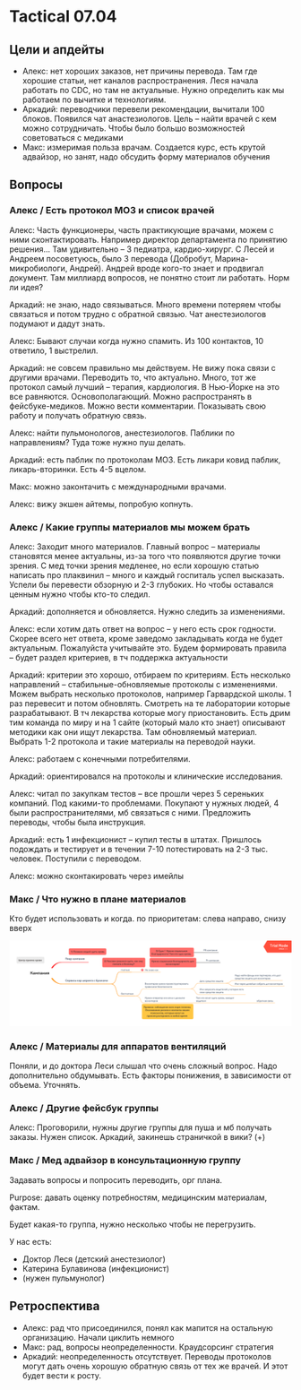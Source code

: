 # Tactical 07.04

## Цели и апдейты

* Алекс: нет хороших заказов, нет причины перевода. Там где хорошие статьи, нет каналов распространения. Леся начала работать по CDC, но там не актуальные. Нужно определить как мы работаем по вычитке и технологиям. 
* Аркадий: переводчики перевели рекомендации, вычитали 100 блоков. Появился чат анастезиологов. Цель – найти врачей с кем можно сотрудничать. Чтобы было большо возможностей советоваться с медиками
* Макс: измеримая польза врачам. Создается курс, есть крутой адвайзор, но занят, надо обсудить форму материалов обучения

## Вопросы

### Алекс / Есть протокол МОЗ и список врачей

Алекс: Часть функционеры, часть практикующие врачами, можем с ними сконтактировать. Например директор департамента по принятию решения... Там удивительно – 3 педиатра, кардио-хирург. С Лесей и Андреем посоветуюсь, было 3 перевода \(Добробут, Марина-микробиологи, Андрей\). Андрей вроде кого-то знает и продвигал документ. Там миллиард вопросов, не понятно стоит ли работать. Норм ли идея?

Аркадий: не знаю, надо связываться. Много времени потеряем чтобы связаться и потом трудно с обратной связью. Чат анестезиологов подумают и дадут знать.

Алекс: Бывают случаи когда нужно спамить. Из 100 контактов, 10 ответило, 1 выстрелил.

Аркадий: не совсем правильно мы действуем. Не вижу пока связи с другими врачами. Переводить то, что актуально. Много, тот же протокол самый лучший – терапия, кардиология. В Нью-Йорке на это все равняются. Основополагающий. Можно распространять в фейсбуке-медиков. Можно вести комментарии. Показывать свою работу и получать обратную связь.

Алекс: найти пульмонологов, анестезиологов. Паблики по направлениям? Туда тоже нужно пуш делать.

Аркадий: есть паблик по протоколам МОЗ. Есть ликари ковид паблик, ликарь-вторинки. Есть 4-5 вцелом.

Макс: можно законтачить с международными врачами.

Алекс: вижу экшен айтемы, попробую копнуть.

### Алекс / Какие группы материалов мы можем брать

Алекс: Заходит много материалов. Главный вопрос – материалы становятся менее актуальны, из-за того что появляются другие точки зрения. С мед точки зрения медленее, но если хорошую статью написать про плаквинил – много и каждый госпиталь успел высказать. Успели бы перевести обзорную и 2-3 глубоких. Но чтобы оставался ценным нужно чтобы кто-то следил.

Аркадий: дополняется и обновляется. Нужно следить за изменениями.

Алекс: если хотим дать ответ на вопрос – у него есть срок годности. Скорее всего нет ответа, кроме заведомо закладывать когда не будет актуальным. Пожалуйста учитывайте это. Будем формировать правила – будет раздел критериев, в тч поддержка актуальности

Аркадий: критерии это хорошо, отбираем по критериям. Есть несколько направлений – стабильные-обновляемые протоколы с изменениями. Можем выбрать несколько протоколов, например Гарвардской школы. 1 раз перевесит  и потом обновлять. Смотреть на те лаборатории которые разрабатывают. В тч лекарства которые могу приостановить. Есть дрим тим команда по миру и на 1 сайте \(который мало кто знает\) описывают методики как они ищут лекарства. Там обновляемый материал. Выбрать 1-2 протокола и такие материалы на переводой науки.

Алекс: работаем с конечными потребителями.

Аркадий: ориентировался на протоколы и клинические исследования. 

Алекс: читал по закупкам тестов – все прошли через 5 сереньких компаний. Под какими-то проблемами. Покупают у нужных людей, 4 были распространителями, мб связаться с ними. Предложить переводы, чтобы была инструкция. 

Аркадий: есть 1 инфекционист – купил тесты в штатах. Пришлось подождать и тестирует и в течении 7-10 потестировать на 2-3 тыс. человек. Поступили с переводом.

Алекс: можно сконтакировать через имейлы

### Макс / Что нужно в плане материалов

Кто будет использовать и когда. по приоритетам: слева направо, снизу вверх

![](../../.gitbook/assets/image%20%2834%29.png)

### Алекс / Материалы для аппаратов вентиляций

Поняли, и до доктора Леси слышал что очень сложный вопрос. Надо дополнительно обдумывать. Есть факторы понижения, в зависимости от объема. Уточнять.

### Алекс / Другие фейсбук группы

Алекс: Проговорили, нужны другие группы для пуша и мб получать заказы. Нужен список. Аркадий, закинешь страничкой в вики? \(+\)

### Макс / Мед адвайзор в консультационную группу

Задавать вопросы и попросить переводить, орг плана. 

Purpose: давать оценку потребностям, медицинским материалам, фактам.

Будет какая-то группа, нужно несколько чтобы не перегрузить.

У нас есть:

* Доктор Леся \(детский анестезиолог\)
* Катерина Булавинова \(инфекционист\)
* \(нужен пульмунолог\)

## Ретроспектива

* Алекс: рад что присоединился, понял как мапится на остальную организацию. Начали циклить немного
* Макс: рад, вопросы неопределенности. Краудсорсинг стратегия
* Аркадий: неопределенность отсутствует. Переводы протоколов могут дать очень хорошую обратную связь от тех же врачей. И этот будет вести к росту. 


